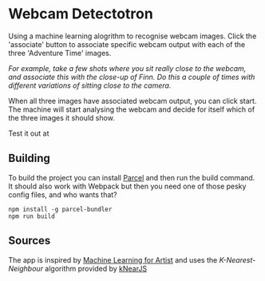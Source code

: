 # Webcam Detectotron

Using a machine learning alogrithm to recognise webcam images.
Click the 'associate' button to associate specific webcam output with each of the three 'Adventure Time' images.

*For example, take a few shots where you sit really close to the webcam, and associate this with the close-up of Finn. Do this a couple of times with different variations of sitting close to the camera.*

When all three images have associated webcam output, you can click start. The machine will start analysing the webcam and decide for itself which of the three images it should show.

Test it out at

## Building

To build the project you can install [Parcel](https://parceljs.org) and then run the build command. It should also work with Webpack but then you need one of those pesky config files, and who wants that?

```
npm install -g parcel-bundler
npm run build
```

## Sources

The app is inspired by [Machine Learning for Artist](https://github.com/ml4a) and uses the *K-Nearest-Neighbour* algorithm provided by [kNearJS](https://github.com/NathanEpstein/KNear)
